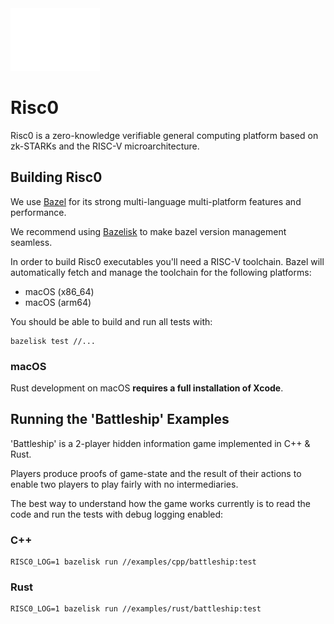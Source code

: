 <img src="docs/assets/images/Risc0-Logo_Horizontal.svg" height="100">

# Risc0

Risc0 is a zero-knowledge verifiable general computing platform based on
zk-STARKs and the RISC-V microarchitecture.

## Building Risc0

We use [Bazel](https://bazel.build) for its strong multi-language multi-platform
features and performance.

We recommend using [Bazelisk](https://github.com/bazelbuild/bazelisk) to make
bazel version management seamless.

In order to build Risc0 executables you'll need a RISC-V toolchain. Bazel will automatically fetch and manage the toolchain for the following platforms:

* macOS (x86_64)
* macOS (arm64)

You should be able to build and run all tests with:

```
bazelisk test //...
```

### macOS

Rust development on macOS **requires a full installation of Xcode**.

## Running the 'Battleship' Examples

'Battleship' is a 2-player hidden information game implemented in C++ & Rust.

Players produce proofs of game-state and the result of their actions to enable
two players to play fairly with no intermediaries.

The best way to understand how the game works currently is to read the code
and run the tests with debug logging enabled:

### C++

```
RISC0_LOG=1 bazelisk run //examples/cpp/battleship:test
```

### Rust

```
RISC0_LOG=1 bazelisk run //examples/rust/battleship:test
```
